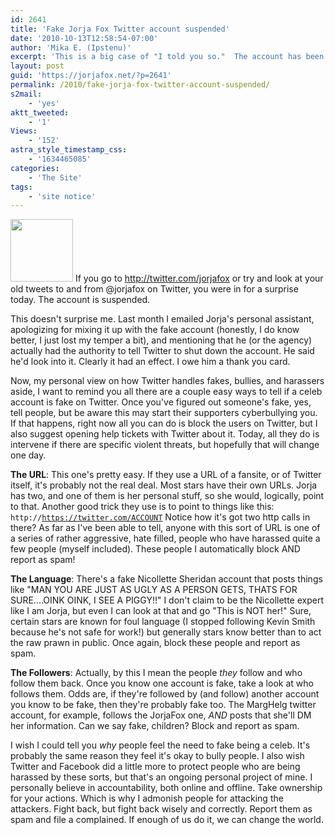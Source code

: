 ```yaml
---
id: 2641
title: 'Fake Jorja Fox Twitter account suspended'
date: '2010-10-13T12:58:54-07:00'
author: 'Mika E. (Ipstenu)'
excerpt: 'This is a big case of "I told you so."  The account has been suspended for being fake. Many thanks to Jorja''s PA for taking a look into it! I owe you one!'
layout: post
guid: 'https://jorjafox.net/?p=2641'
permalink: /2010/fake-jorja-fox-twitter-account-suspended/
s2mail:
    - 'yes'
aktt_tweeted:
    - '1'
Views:
    - '152'
astra_style_timestamp_css:
    - '1634465085'
categories:
    - 'The Site'
tags:
    - 'site notice'
---
```


<img src="//static.jorjafox.net/wordpress/2010/10/twitter-suspended-100x100.jpg" alt="" title="twitter-suspended" width="100" height="100" class="alignleft size-thumbnail wp-image-2642" /> If you go to http://twitter.com/jorjafox or try and look at your old tweets to and from @jorjafox on Twitter, you were in for a surprise today.  The account is suspended.

This doesn't surprise me.  Last month I emailed Jorja's personal assistant, apologizing for mixing it up with the fake account (honestly, I do know better, I just lost my temper a bit), and mentioning that he (or the agency) actually had the authority to tell Twitter to shut down the account. He said he'd look into it.  Clearly it had an effect. I owe him a thank you card.

Now, my personal view on how Twitter handles fakes, bullies, and harassers aside, I want to remind you all there are a couple easy ways to tell if a celeb account is fake on Twitter.  Once you've figured out someone's fake, yes, tell people, but be aware this may start their supporters cyberbullying you.  If that happens, right now all you can do is block the users on Twitter, but I also suggest opening help tickets with Twitter about it.  Today, all they do is intervene if there are specific violent threats, but hopefully that will change one day.

**The URL**: This one's pretty easy. If they use a URL of a fansite, or of Twitter itself, it's probably not the real deal.  Most stars have their own URLs.  Jorja has two, and one of them is her personal stuff, so she would, logically, point to that.  Another good trick they use is to point to things like this: <code>http://https://twitter.com/ACCOUNT</code>  Notice how it's got two http calls in there? As far as I've been able to tell, anyone with this sort of URL is one of a series of rather aggressive, hate filled, people who have harassed quite a few people (myself included).  These people I automatically block AND report as spam!

**The Language**: There's a fake Nicollette Sheridan account that posts things like "MAN YOU ARE JUST AS UGLY AS A PERSON GETS, THATS FOR SURE....OINK OINK, I SEE A PIGGY!!"  I don't claim to be the Nicollette expert like I am Jorja, but even I can look at that and go "This is NOT her!"  Sure, certain stars are known for foul language (I stopped following Kevin Smith because he's not safe for work!) but generally stars know better than to act the raw prawn in public.  Once again, block these people and report as spam.

**The Followers**: Actually, by this I mean the people _they_ follow and who follow them back.  Once you know one account is fake, take a look at who follows them.  Odds are, if they're followed by (and follow) another account you know to be fake, then they're probably fake too.  The MargHelg twitter account, for example, follows the JorjaFox one, _AND_ posts that she'll DM her information.  Can we say fake, children?  Block and report as spam.

I wish I could tell you _why_ people feel the need to fake being a celeb. It's probably the same reason they feel it's okay to bully people.  I also wish Twitter and Facebook did a little more to protect people who are being harassed by these sorts, but that's an ongoing personal project of mine.  I personally believe in accountability, both online and offline.  Take ownership for your actions.  Which is why I admonish people for attacking the attackers.  Fight back, but fight back wisely and correctly.  Report them as spam and file a complained.  If enough of us do it, we can change the world.
